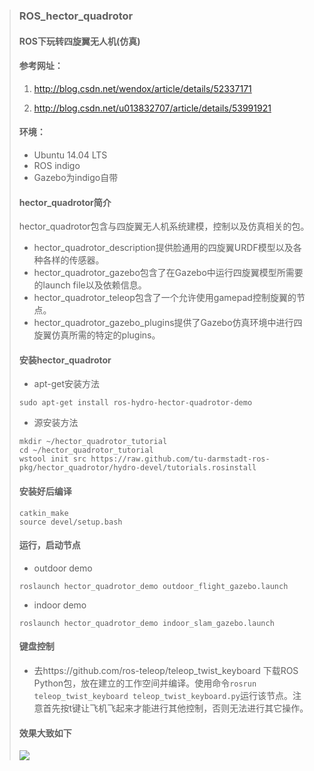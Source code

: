 >### ROS_hector_quadrotor
>#### ROS下玩转四旋翼无人机(仿真)
>#### 参考网址：
> 1. http://blog.csdn.net/wendox/article/details/52337171
>
> 2. http://blog.csdn.net/u013832707/article/details/53991921
>
>#### 环境：
>- Ubuntu 14.04 LTS
>- ROS indigo
>- Gazebo为indigo自带
>
>#### hector_quadrotor简介
> hector_quadrotor包含与四旋翼无人机系统建模，控制以及仿真相关的包。
>- hector_quadrotor_description提供脸通用的四旋翼URDF模型以及各种各样的传感器。
>- hector_quadrotor_gazebo包含了在Gazebo中运行四旋翼模型所需要的launch file以及依赖信息。
>- hector_quadrotor_teleop包含了一个允许使用gamepad控制旋翼的节点。
>- hector_quadrotor_gazebo_plugins提供了Gazebo仿真环境中进行四旋翼仿真所需的特定的plugins。
>
>#### 安装hector_quadrotor
>- apt-get安装方法
>```
>sudo apt-get install ros-hydro-hector-quadrotor-demo
>```
>- 源安装方法
>```
>mkdir ~/hector_quadrotor_tutorial
>cd ~/hector_quadrotor_tutorial
>wstool init src https://raw.github.com/tu-darmstadt-ros-pkg/hector_quadrotor/hydro-devel/tutorials.rosinstall
>```
>#### 安装好后编译
>```
> catkin_make
> source devel/setup.bash
>```
>#### 运行，启动节点
>
>- outdoor demo
>```
>roslaunch hector_quadrotor_demo outdoor_flight_gazebo.launch
>```
>
>- indoor demo
>```
>roslaunch hector_quadrotor_demo indoor_slam_gazebo.launch
>```
>
>#### 键盘控制
>
>- 去https://github.com/ros-teleop/teleop_twist_keyboard 下载ROS Python包，放在建立的工作空间并编译。使用命令```rosrun teleop_twist_keyboard teleop_twist_keyboard.py```运行该节点。注意首先按t键让飞机飞起来才能进行其他控制，否则无法进行其它操作。
>
>#### 效果大致如下
>![](file:///home/zhenggaoxing/%E5%9B%BE%E7%89%87/%E6%97%A0%E4%BA%BA%E6%9C%BA1.png)
>
